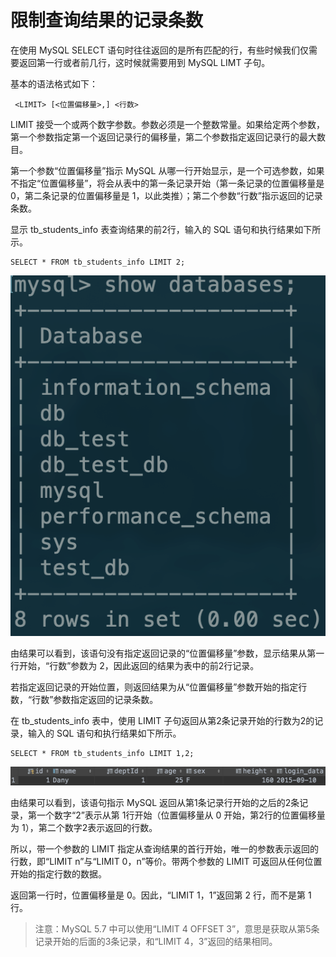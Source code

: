 # 限制查询结果的记录条数

在使用 MySQL SELECT 语句时往往返回的是所有匹配的行，有些时候我们仅需要返回第一行或者前几行，这时候就需要用到 MySQL LIMT 子句。

 基本的语法格式如下：

```text
 <LIMIT> [<位置偏移量>,] <行数>
```

 LIMIT 接受一个或两个数字参数。参数必须是一个整数常量。如果给定两个参数，第一个参数指定第一个返回记录行的偏移量，第二个参数指定返回记录行的最大数目。

 第一个参数“位置偏移量”指示 MySQL 从哪一行开始显示，是一个可选参数，如果不指定“位置偏移量”，将会从表中的第一条记录开始（第一条记录的位置偏移量是 0，第二条记录的位置偏移量是 1，以此类推）；第二个参数“行数”指示返回的记录条数。

 显示 tb\_students\_info 表查询结果的前2行，输入的 SQL 语句和执行结果如下所示。

```text
SELECT * FROM tb_students_info LIMIT 2;
```

![](../.gitbook/assets/image%20%2820%29.png)

 由结果可以看到，该语句没有指定返回记录的“位置偏移量”参数，显示结果从第一行开始，“行数”参数为 2，因此返回的结果为表中的前2行记录。

 若指定返回记录的开始位置，则返回结果为从“位置偏移量”参数开始的指定行数，“行数”参数指定返回的记录条数。

 在 tb\_students\_info 表中，使用 LIMIT 子句返回从第2条记录开始的行数为2的记录，输入的 SQL 语句和执行结果如下所示。

```text
SELECT * FROM tb_students_info LIMIT 1,2;
```

![](../.gitbook/assets/image%20%2880%29.png)

 由结果可以看到，该语句指示 MySQL 返回从第1条记录行开始的之后的2条记录，第一个数字“2”表示从第 1行开始（位置偏移量从 0 开始，第2行的位置偏移量为 1），第二个数字2表示返回的行数。

 所以，带一个参数的 LIMIT 指定从查询结果的首行开始，唯一的参数表示返回的行数，即“LIMIT n”与“LIMIT 0，n”等价。带两个参数的 LIMIT 可返回从任何位置开始的指定行数的数据。

 返回第一行时，位置偏移量是 0。因此，“LIMIT 1，1”返回第 2 行，而不是第 1 行。

> 注意：MySQL 5.7 中可以使用“LIMIT 4 OFFSET 3”，意思是获取从第5条记录开始的后面的3条记录，和“LIMIT 4，3”返回的结果相同。

